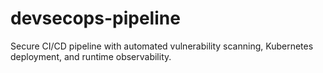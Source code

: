 # devsecops-pipeline
Secure CI/CD pipeline with automated vulnerability scanning, Kubernetes deployment, and runtime observability.
